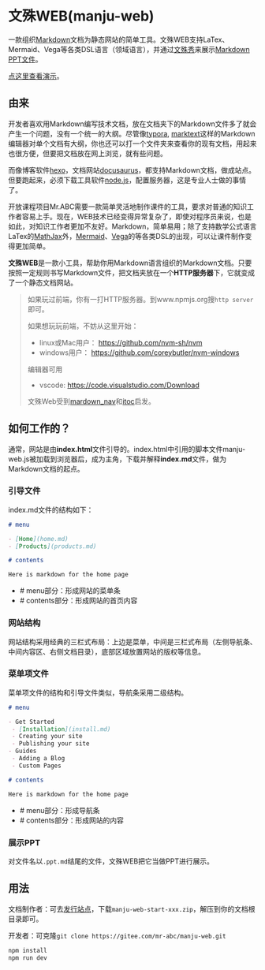 # 文殊WEB(manju-web)

一款组织[Markdown](https://guides.github.com/features/mastering-markdown/)文档为静态网站的简单工具。文殊WEB支持LaTex、Mermaid、Vega等各类DSL语言（领域语言），并通过[文殊秀](https://gitee.com/mr-abc/manju-show)来展示[Markdown PPT文件](https://github.com/ksky521/nodeppt)。

[点这里查看演示](https://mr-abc.gitee.io/mr.abc/)。

## 由来

开发者喜欢用Markdown编写技术文档，放在文档夹下的Markdown文件多了就会产生一个问题，没有一个统一的大纲。尽管像[typora](https://www.typora.io), [marktext](https://github.com/marktext/marktext)这样的Markdown编辑器对单个文档有大纲，你也还可以打一个文件夹来查看你的现有文档，用起来也很方便，但要把文档放在网上浏览，就有些问题。

而像博客软件[hexo](https://github.com/hexojs/hexo)，文档网站[docusaurus](https://github.com/facebook/docusaurus)，都支持Markdown文档，做成站点。但要跑起来，必须下载工具软件[node.js](https://nodejs.org)，配置服务器，这是专业人士做的事情了。

开放课程项目Mr.ABC需要一款简单灵活地制作课件的工具，要求对普通的知识工作者容易上手。现在，WEB技术已经变得异常复杂了，即使对程序员来说，也是如此，对知识工作者更加不友好。Markdown，简单易用；除了支持数学公式语言LaTex的[MathJax](https://www.mathjax.org)外，[Mermaid](http://mermaid-js.github.io/mermaid/)、[Vega](https://vega.github.io/vega)的等各类DSL的出现，可以让课件制作变得更加简单。

**文殊WEB**是一款小工具，帮助你用Markdown语言组织的Markdown文档。只要按照一定规则书写Markdown文件，把文档夹放在一个**HTTP服务器**下，它就变成了一个静态文档网站。

> 如果玩过前端，你有一打HTTP服务器。到www.npmjs.org搜`http server`即可。
> 
> 如果想玩玩前端，不妨从这里开始：
> - linux或Mac用户： https://github.com/nvm-sh/nvm
> - windows用户： https://github.com/coreybutler/nvm-windows
> 
> 编辑器可用
> - vscode: https://code.visualstudio.com/Download
> 
> 文殊Web受到[mardown_nav](https://github.com/chris-peng/markdown_nav)和[itoc](https://github.com/itnik/itoc)启发。

## 如何工作的？

通常，网站是由**index.html**文件引导的。index.html中引用的脚本文件manju-web.js被加载到浏览器后，成为主角，下载并解释**index.md**文件，做为Markdown文档的起点。

### 引导文件

index.md文件的结构如下：

```md
# menu

- [Home](home.md)
- [Products](products.md)

# contents

Here is markdown for the home page
```

- \# menu部分：形成网站的菜单条
- \# contents部分：形成网站的首页内容

### 网站结构

网站结构采用经典的三栏式布局：上边是菜单，中间是三栏式布局（左侧导航条、中间内容区、右侧文档目录），底部区域放置网站的版权等信息。

### 菜单项文件

菜单项文件的结构和引导文件类似，导航条采用二级结构。

```md
# menu

- Get Started
 - [Installation](install.md)
 - Creating your site
 - Publishing your site
- Guides
 - Adding a Blog
 - Custom Pages

# contents

Here is markdown for the home page
```

- \# menu部分：形成导航条
- \# contents部分：形成网站的内容

### 展示PPT

对文件名以`.ppt.md`结尾的文件，文殊WEB把它当做PPT进行展示。

## 用法

文档制作者：可去[发行站点](https://gitee.com/mr-abc/manju-web/releases)，下载`manju-web-start-xxx.zip`，解压到你的文档根目录即可。

开发者：可克隆`git clone https://gitee.com/mr-abc/manju-web.git`

```bash
npm install
npm run dev
```
